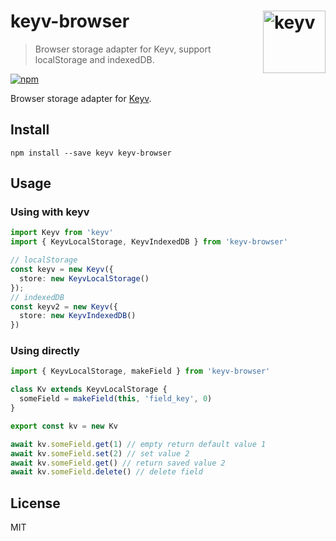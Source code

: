 # keyv-browser [<img width="100" align="right" src="https://rawgit.com/lukechilds/keyv/master/media/logo.svg" alt="keyv">](https://github.com/lukechilds/keyv)

> Browser storage adapter for Keyv, support localStorage and indexedDB.

<!-- [![publish](https://github.com/zaaack/keyv-browser/actions/workflows/publish.yml/badge.svg)](https://github.com/zaaack/keyv-browser/actions/workflows/publish.yml) -->
[![npm](https://img.shields.io/npm/v/keyv-browser.svg)](https://www.npmjs.com/package/keyv-browser)

Browser storage adapter for [Keyv](https://github.com/lukechilds/keyv).


## Install

```shell
npm install --save keyv keyv-browser
```

## Usage

### Using with keyv
```ts
import Keyv from 'keyv'
import { KeyvLocalStorage, KeyvIndexedDB } from 'keyv-browser'

// localStorage
const keyv = new Keyv({
  store: new KeyvLocalStorage()
});
// indexedDB
const keyv2 = new Keyv({
  store: new KeyvIndexedDB()
})
```

### Using directly

```ts
import { KeyvLocalStorage, makeField } from 'keyv-browser'

class Kv extends KeyvLocalStorage {
  someField = makeField(this, 'field_key', 0)
}

export const kv = new Kv

await kv.someField.get(1) // empty return default value 1
await kv.someField.set(2) // set value 2
await kv.someField.get() // return saved value 2
await kv.someField.delete() // delete field
```

## License

MIT

